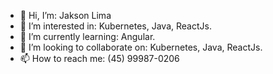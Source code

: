 - 👋 Hi, I’m: Jakson Lima
- 👀 I’m interested in: Kubernetes, Java, ReactJs.
- 🌱 I’m currently learning: Angular.
- 💞️ I’m looking to collaborate on: Kubernetes, Java, ReactJs.
- 📫 How to reach me: (45) 99987-0206

<!---
jaksonlimaamcom/jaksonlimaamcom is a ✨ special ✨ repository because its `README.md` (this file) appears on your GitHub profile.
You can click the Preview link to take a look at your changes.
--->
